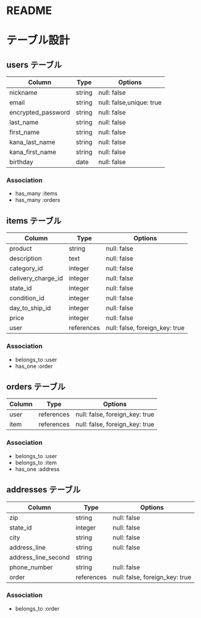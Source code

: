 # README

# テーブル設計

## users テーブル
| Column             | Type   | Options      |
| ------------------ | ------ | ------------ |
| nickname           | string | null: false  |
| email              | string | null: false,unique: true |
| encrypted_password | string | null: false  |
| last_name          | string | null: false  |
| first_name         | string | null: false  |
| kana_last_name     | string | null: false  |
| kana_first_name    | string | null: false  |
| birthday           | date   | null: false  |

### Association
- has_many :items
- has_many :orders


## items テーブル
|Column                     |Type       |Options                           |
| ------------------------- | ---------- | ------------------------------- |
| product                   | string     | null: false                     |
| description               | text       | null: false                     |
| category_id               | integer | null: false  |
| delivery_charge_id        | integer | null: false  |
| state_id                  | integer | null: false  |
| condition_id              | integer | null: false  |
| day_to_ship_id            | integer | null: false   |
| price                     | integer    | null: false                     |
| user                      | references | null: false, foreign_key: true  |


### Association
- belongs_to :user
- has_one    :order

## orders テーブル
|Column      |Type        |Options                                 |
| ---------  |------------|--------------------------------------- |
| user       | references | null: false, foreign_key: true    |
| item       | references | null: false, foreign_key: true    |

### Association

- belongs_to :user
- belongs_to :item
- has_one :address

## addresses テーブル
|Column                |Type        |Options                         |
| -------------------- |----------- |------------------------------- |
| zip                  | string     | null: false                   |
| state_id             | integer    | null: false                    |
| city                 | string     | null: false                   |
| address_line         | string     | null: false                    |
| address_line_second  | string     |                                |
| phone_number         | string     | null: false                    |
| order                | references | null: false, foreign_key: true |

### Association

- belongs_to :order
